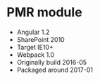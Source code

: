 # PMR module 

* Angular 1.2
* SharePoint 2010
* Target IE10+
* Webpack 1.0
* Originally build 2016-05
* Packaged around 2017-01


